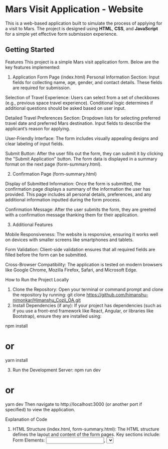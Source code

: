 # Mars Visit Application - Website

This is a web-based application built to simulate the process of applying for a visit to Mars. The project is designed using **HTML**, **CSS**, and **JavaScript** for a simple yet effective form submission experience.

## Getting Started

Features
This project is a simple Mars visit application form. Below are the key features implemented:

1. Application Form Page (index.html)
Personal Information Section:
Input fields for collecting name, age, gender, and contact details.
These fields are required for submission.

Selection of Travel Experience:
Users can select from a set of checkboxes (e.g., previous space travel experience).
Conditional logic determines if additional questions should be asked based on user input.

Detailed Travel Preferences Section:
Dropdown lists for selecting preferred travel date and preferred Mars destination.
Input fields to describe the applicant’s reason for applying.

User-Friendly Interface:
The form includes visually appealing designs and clear labeling of input fields.

Submit Button:
After the user fills out the form, they can submit it by clicking the "Submit Application" button.
The form data is displayed in a summary format on the next page (form-summary.html).



2. Confirmation Page (form-summary.html)

Display of Submitted Information:
Once the form is submitted, the confirmation page displays a summary of the information the user has provided.
This page includes all personal details, preferences, and any additional information inputted during the form process.

Confirmation Message:
After the user submits the form, they are greeted with a confirmation message thanking them for their application.



3. Additional Features

Mobile Responsiveness:
The website is responsive, ensuring it works well on devices with smaller screens like smartphones and tablets.

Form Validation:
Client-side validation ensures that all required fields are filled before the form can be submitted.

Cross-Browser Compatibility:
The application is tested on modern browsers like Google Chrome, Mozilla Firefox, Safari, and Microsoft Edge.




How to Run the Project Locally
1. Clone the Repository:
Open your terminal or command prompt and clone the repository by running:
git clone https://github.com/himanshu-nimonkar/Himanshu_Cozii_OA.git
2. Install Dependencies (if any):
If your project has dependencies (such as if you use a front-end framework like React, Angular, or libraries like Bootstrap), ensure they are installed using:

npm install
# or
yarn install

3. Run the Development Server:
npm run dev
# or
yarn dev
Then navigate to http://localhost:3000 (or another port if specified) to view the application.



Explanation of Code
1. HTML Structure (index.html, form-summary.html):
The HTML structure defines the layout and content of the form pages.
Key sections include:
Form Elements: <input>, <select>, <textarea>, and <button> elements are used to collect user input.
Conditional Display: Elements are shown or hidden dynamically using JavaScript based on the user’s choices.

2. CSS Styling (styles.css):
The project uses custom styles defined in the styles.css file.
The styling includes:
Form Layout: Clean and simple grid layout for aligning form fields.
Color Scheme: A blue and white color scheme to give the form a modern, space-themed appearance.
Responsive Design: Media queries are used to adjust the form layout on smaller screens.

3. JavaScript Functionality (scripts.js):
Form Validation: Ensures all required fields are filled out before submission.
Form Handling: When the user clicks the "Submit" button, their data is captured and displayed on the confirmation page.
Dynamic Changes: Some fields and questions appear based on the user's previous selections.



Project Deployment
Deploying on Vercel:
You can easily deploy this application on Vercel, a platform built for Next.js applications. 

To deploy:
Go to Vercel's Website and sign in.
Click New Project and select your GitHub repository.
Follow the prompts to deploy the project.
For detailed instructions on deploying to Vercel, you can refer to Vercel's Documentation.

Contact Information
For any queries or suggestions, feel free to reach out at:
Email: hcnimonkar@ucdavis.edu
GitHub: himanshu-nimonkar

Changes made from the original template:
Adjusted for Mars visit application project requirements.
Implemented form with dynamic sections based on user input.
Detailed instructions on setup, deployment, and running locally.
